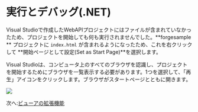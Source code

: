 # 実行とデバッグ(.NET)

Visual Studioで作成したWebAPIプロジェクトにはファイルが含まれていなかったため、プロジェクトを開始しても何も実行されませんでした。**forgesample ** プロジェクトに `index.html` が含まれるようになったため、これを右クリックして **開始ページとして設定(Set as Start Page)**を選択します。

Visual Studioは、コンピュータ上のすべてのブラウザを認識し、プロジェクトを開始するためにブラウザを一覧表示する必要があります。1つを選択して、「再生」アイコンをクリックします。ブラウザがスタートページとともに開きます。

![](_media/net/start_debug.png) 

次へ:[ビューアの拡張機能](/ja_jp/tutorials/extensions)